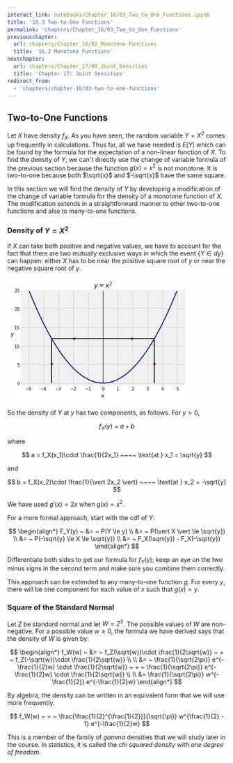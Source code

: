 ```yaml
---
interact_link: notebooks/Chapter_16/03_Two_to_One_Functions.ipynb
title: '16.3 Two-to-One Functions'
permalink: 'chapters/Chapter_16/03_Two_to_One_Functions'
previouschapter:
  url: chapters/Chapter_16/02_Monotone_Functions
  title: '16.2 Monotone Functions'
nextchapter:
  url: chapters/Chapter_17/00_Joint_Densities
  title: 'Chapter 17: Joint Densities'
redirect_from:
  - 'chapters/chapter-16/03-two-to-one-functions'
---
```


## Two-to-One Functions

Let $X$ have density $f_X$. As you have seen, the random variable $Y = X^2$ comes up frequently in calculations. Thus far, all we have needed is $E(Y)$ which can be found by the formula for the expectation of a non-linear function of $X$. To find the density of $Y$, we can't directly use the change of variable formula of the previous section because the function $g(x) = x^2$ is not monotone. It is two-to-one because both $\sqrt{x}$ and $-\sqrt{x}$ have the same square.

In this section we will find the density of $Y$ by developing a modification of the change of variable formula for the density of a monotone function of $X$. The modification extends in a straightforward manner to other two-to-one functions and also to many-to-one functions.

### Density of $Y = X^2$
If $X$ can take both positive and negative values, we have to account for the fact that there are two mutually exclusive ways in which the event $\{ Y \in dy \}$ can happen: either $X$ has to be near the positive square root of $y$ or near the negative square root of $y$.





![png](../../images/chapters/Chapter_16/03_Two_to_One_Functions_3_0.png)


So the density of $Y$ at $y$ has two components, as follows. For $y > 0$,

$$
f_Y(y) ~ = ~ a + b
$$

where

$$
a = f_X(x_1)\cdot \frac{1}{2x_1} ~~~~ \text{at } x_1 = \sqrt{y}
$$

and

$$
b = f_X(x_2)\cdot \frac{1}{\vert 2x_2 \vert} ~~~~ \text{at } x_2 = -\sqrt{y}
$$

We have used $g'(x) = 2x$ when $g(x) = x^2$.

For a more formal approach, start with the cdf of $Y$:

$$
\begin{align*}
F_Y(y) ~ &= ~ P(Y \le y) \\
&= ~ P(\vert X \vert \le \sqrt{y}) \\
&= ~ P(-\sqrt{y} \le X \le \sqrt{y}) \\
&= ~ F_X(\sqrt{y}) - F_X(-\sqrt{y})
\end{align*}
$$

Differentiate both sides to get our formula for $f_Y(y)$; keep an eye on the two minus signs in the second term and make sure you combine them correctly.

This approach can be extended to any many-to-one function $g$. For every $y$, there will be one component for each value of $x$ such that $g(x) = y$.

### Square of the Standard Normal
Let $Z$ be standard normal and let $W = Z^2$. The possible values of $W$ are non-negative. For a possible value $w \ge 0$, the formula we have derived says that the density of $W$ is given by:

$$
\begin{align*}
f_W(w) ~ &= ~ f_Z(\sqrt{w})\cdot \frac{1}{2\sqrt{w}} ~ + ~ f_Z(-\sqrt{w})\cdot \frac{1}{2\sqrt{w}} \\ \\
&= ~ \frac{1}{\sqrt{2\pi}} e^{-\frac{1}{2}w} \cdot \frac{1}{2\sqrt{w}} ~ + ~ \frac{1}{\sqrt{2\pi}} e^{-\frac{1}{2}w} \cdot \frac{1}{2\sqrt{w}} \\ \\
&= \frac{1}{\sqrt{2\pi}} w^{-\frac{1}{2}} e^{-\frac{1}{2}w}
\end{align*}
$$

By algebra, the density can be written in an equivalent form that we will use more frequently.

$$
f_W(w) ~ = ~ \frac{\frac{1}{2}^{\frac{1}{2}}}{\sqrt{\pi}} w^{\frac{1}{2} - 1} e^{-\frac{1}{2}w}
$$

This is a member of the family of *gamma* densities that we will study later in the course. In statistics, it is called the *chi squared density with one degree of freedom*.
